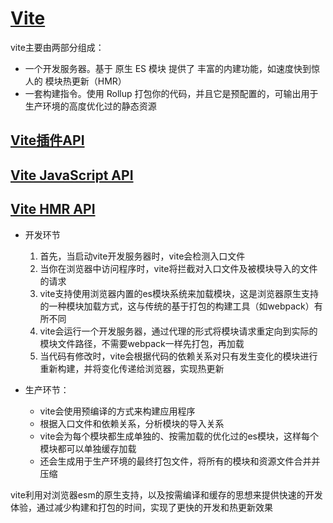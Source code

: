 # [Vite](https://vitejs.cn/vite3-cn/guide/)

vite主要由两部分组成：
- 一个开发服务器。基于 原生 ES 模块 提供了 丰富的内建功能，如速度快到惊人的 模块热更新（HMR）
- 一套构建指令。使用 Rollup 打包你的代码，并且它是预配置的，可输出用于生产环境的高度优化过的静态资源

## [Vite插件API](https://vitejs.cn/vite3-cn/guide/api-plugin.html)

## [Vite JavaScript API](https://vitejs.cn/vite3-cn/guide/api-javascript.html)

## [Vite HMR API](https://vitejs.cn/vite3-cn/guide/api-hmr.html)



- 开发环节
  1. 首先，当启动vite开发服务器时，vite会检测入口文件
  2. 当你在浏览器中访问程序时，vite将拦截对入口文件及被模块导入的文件的请求
  3. vite支持使用浏览器内置的es模块系统来加载模块，这是浏览器原生支持的一种模块加载方式，这与传统的基于打包的构建工具（如webpack）有所不同
  4. vite会运行一个开发服务器，通过代理的形式将模块请求重定向到实际的模块文件路径，不需要webpack一样先打包，再加载
  5. 当代码有修改时，vite会根据代码的依赖关系对只有发生变化的模块进行重新构建，并将变化传递给浏览器，实现热更新

- 生产环节：
  - vite会使用预编译的方式来构建应用程序
  - 根据入口文件和依赖关系，分析模块的导入关系
  - vite会为每个模块都生成单独的、按需加载的优化过的es模块，这样每个模块都可以单独缓存加载
  - 还会生成用于生产环境的最终打包文件，将所有的模块和资源文件合并并压缩

vite利用对浏览器esm的原生支持，以及按需编译和缓存的思想来提供快速的开发体验，通过减少构建和打包的时间，实现了更快的开发和热更新效果